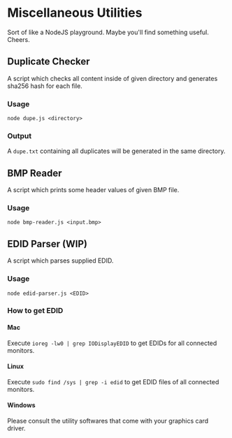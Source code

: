 # Miscellaneous Utilities 
Sort of like a NodeJS playground. Maybe you'll find something useful. Cheers.

## Duplicate Checker
A script which checks all content inside of given directory and generates sha256 hash for each file. 

### Usage
`node dupe.js <directory>`

### Output
A `dupe.txt` containing all duplicates will be generated in the same directory. 

## BMP Reader
A script which prints some header values of given BMP file.

### Usage
`node bmp-reader.js <input.bmp>`

## EDID Parser (WIP)

A script which parses supplied EDID. 

### Usage
`node edid-parser.js <EDID>`

### How to get EDID

#### Mac

Execute `ioreg -lw0 | grep IODisplayEDID` to get EDIDs for all connected monitors. 

#### Linux

Execute `sudo find /sys | grep -i edid` to get EDID files of all connected monitors. 

#### Windows

Please consult the utility softwares that come with your graphics card driver. 